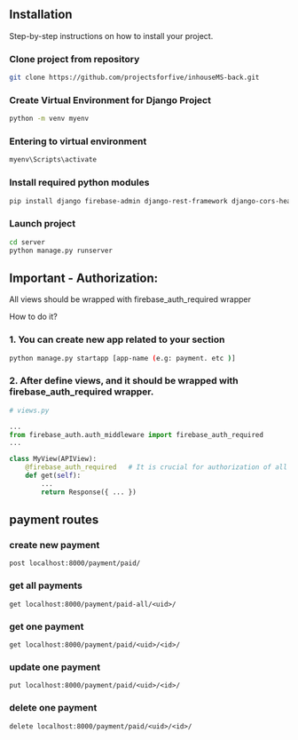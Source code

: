 ## Installation
Step-by-step instructions on how to install your project.

### Clone project from repository
```bash
git clone https://github.com/projectsforfive/inhouseMS-back.git
```

### Create Virtual Environment for Django Project
```bash
python -m venv myenv
```

### Entering to virtual environment
```bash
myenv\Scripts\activate
```

### Install required python modules
```bash
pip install django firebase-admin django-rest-framework django-cors-headers python-decouple
```

### Launch project
```bash
cd server
python manage.py runserver
```
## Important - Authorization:
All views should be wrapped with firebase_auth_required wrapper

How to do it?

### 1. You can create new app related to your section

```bash
python manage.py startapp [app-name (e.g: payment. etc )]
```

### 2. After define views, and it should be wrapped with firebase_auth_required wrapper.
```python
# views.py

...
from firebase_auth.auth_middleware import firebase_auth_required
...

class MyView(APIView):
    @firebase_auth_required   # It is crucial for authorization of all request.
    def get(self):
        ...
        return Response({ ... })
```

## payment routes

### create new payment
```text
post localhost:8000/payment/paid/ 
```

### get all payments
```text
get localhost:8000/payment/paid-all/<uid>/
```

### get one payment
```text
get localhost:8000/payment/paid/<uid>/<id>/
```

### update one payment
```text
put localhost:8000/payment/paid/<uid>/<id>/
```

### delete one payment
```text
delete localhost:8000/payment/paid/<uid>/<id>/
```